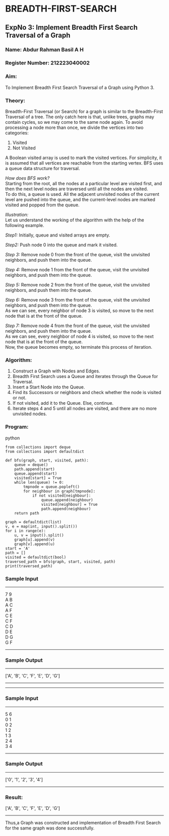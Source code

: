# BREADTH-FIRST-SEARCH

## ExpNo 3: Implement Breadth First Search Traversal of a Graph

### Name: Abdur Rahman Basil A H
### Register Number: 212223040002

### Aim:
To Implement Breadth First Search Traversal of a Graph using Python 3.

### Theory:
Breadth-First Traversal (or Search) for a graph is similar to the Breadth-First Traversal of a tree. The only catch here is that, unlike trees, graphs may contain cycles, so we may come to the same node again. To avoid processing a node more than once, we divide the vertices into two categories:
1. Visited
2. Not Visited

A Boolean visited array is used to mark the visited vertices. For simplicity, it is assumed that all vertices are reachable from the starting vertex. BFS uses a queue data structure for traversal.

*How does BFS work?*  
Starting from the root, all the nodes at a particular level are visited first, and then the next level nodes are traversed until all the nodes are visited.  
To do this, a queue is used. All the adjacent unvisited nodes of the current level are pushed into the queue, and the current-level nodes are marked visited and popped from the queue.

*Illustration:*  
Let us understand the working of the algorithm with the help of the following example.

*Step1:* Initially, queue and visited arrays are empty.

*Step2:* Push node 0 into the queue and mark it visited.

*Step 3:* Remove node 0 from the front of the queue, visit the unvisited neighbors, and push them into the queue.

*Step 4:* Remove node 1 from the front of the queue, visit the unvisited neighbors, and push them into the queue.

*Step 5:* Remove node 2 from the front of the queue, visit the unvisited neighbors, and push them into the queue.

*Step 6:* Remove node 3 from the front of the queue, visit the unvisited neighbors, and push them into the queue.  
As we can see, every neighbor of node 3 is visited, so move to the next node that is at the front of the queue.

*Step 7:* Remove node 4 from the front of the queue, visit the unvisited neighbors, and push them into the queue.  
As we can see, every neighbor of node 4 is visited, so move to the next node that is at the front of the queue.  
Now, the queue becomes empty, so terminate this process of iteration.

### Algorithm:
1. Construct a Graph with Nodes and Edges.
2. Breadth First Search uses a Queue and iterates through the Queue for Traversal.
3. Insert a Start Node into the Queue.
4. Find its Successors or neighbors and check whether the node is visited or not.
5. If not visited, add it to the Queue. Else, continue.
6. Iterate steps 4 and 5 until all nodes are visited, and there are no more unvisited nodes.

### Program:
python
```
from collections import deque
from collections import defaultdict

def bfs(graph, start, visited, path):
    queue = deque()
    path.append(start) 
    queue.append(start)  
    visited[start] = True  
    while len(queue) != 0:
        tmpnode = queue.popleft()        
        for neighbour in graph[tmpnode]:
            if not visited[neighbour]: 
                queue.append(neighbour)  
                visited[neighbour] = True  
                path.append(neighbour)     
    return path

graph = defaultdict(list)
v, e = map(int, input().split())
for i in range(e):
    u, v = input().split() 
    graph[u].append(v) 
    graph[v].append(u)  
start = 'A'
path = []
visited = defaultdict(bool)
traversed_path = bfs(graph, start, visited, path)
print(traversed_path)
```
<h3>Sample Input</h3>
<hr>
7 9 <BR>
A B <BR>
A C <BR>
A F <BR>
C E <BR>
C F <BR>
C D <BR>
D E <BR>
D G <BR>
G F <BR>
<hr>
<h3>Sample Output</h3>
<hr>
['A', 'B', 'C', 'F', 'E', 'D', 'G']

<hr>

<hr>
<h3>Sample Input</h3>
<hr>
5 6 <BR>
0 1 <BR>
0 2 <BR>
1 2 <BR>
1 3 <BR>
2 4 <BR>
3 4 <BR>
<hr>
<h3>Sample Output</h3>
<hr>
['0', '1', '2', '3', '4']
<hr>
<h3>Result:</h3>
['A', 'B', 'C', 'F', 'E', 'D', 'G']
<hr>
<p>Thus,a Graph was constructed and implementation of Breadth First Search for the same graph was done successfully.</p>

